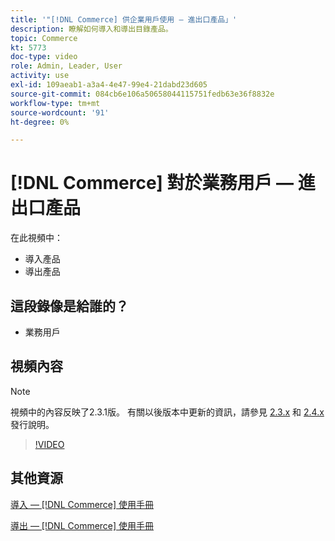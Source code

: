 ```yaml
---
title: '"[!DNL Commerce] 供企業用戶使用 — 進出口產品」'
description: 瞭解如何導入和導出目錄產品。
topic: Commerce
kt: 5773
doc-type: video
role: Admin, Leader, User
activity: use
exl-id: 109aeab1-a3a4-4e47-99e4-21dabd23d605
source-git-commit: 084cb6e106a50658044115751fedb63e36f8832e
workflow-type: tm+mt
source-wordcount: '91'
ht-degree: 0%

---
```


# [!DNL Commerce] 對於業務用戶 — 進出口產品

在此視頻中：

- 導入產品
- 導出產品

## 這段錄像是給誰的？

- 業務用戶

## 視頻內容

>[!NOTE]
>
>視頻中的內容反映了2.3.1版。 有關以後版本中更新的資訊，請參見 [ 2.3.x](https://devdocs.magento.com/guides/v2.3/release-notes/bk-release-notes.html) 和 [2.4.x](https://devdocs.magento.com/guides/v2.4/release-notes/bk-release-notes.html) 發行說明。

>[!VIDEO](https://video.tv.adobe.com/v/35958?quality=12&learn=on)

## 其他資源

[導入 —  [!DNL Commerce] 使用手冊](https://docs.magento.com/user-guide/system/data-import.html)

[導出 —  [!DNL Commerce] 使用手冊](https://docs.magento.com/user-guide/system/data-export.html)
